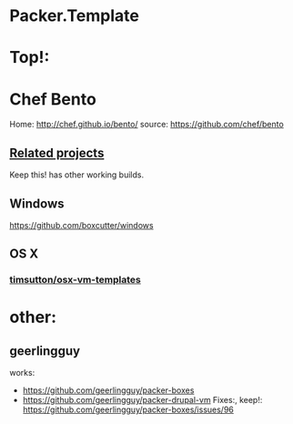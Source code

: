 # Packer.Template

# Top!:
# Chef Bento
Home: http://chef.github.io/bento/
source: https://github.com/chef/bento

## [Related projects](https://github.com/chef/bento#related-projects)
Keep this! has other working builds.

## Windows
https://github.com/boxcutter/windows

## OS X
### [timsutton/osx-vm-templates](https://github.com/timsutton/osx-vm-templates)

# other:
## geerlingguy
works:
- https://github.com/geerlingguy/packer-boxes
- https://github.com/geerlingguy/packer-drupal-vm
Fixes:, keep!: https://github.com/geerlingguy/packer-boxes/issues/96
